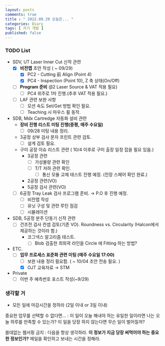```yaml
---
layout: posts
comments: true
title : " 2022.09.29 오늘은... "
categories: Diary
tags: [ 자기 개발 ]
published: false
---
```


### TODO List
- SDV, UT Laser Inner Cut 신작 관련
   - [x] **비전맵** 초안 작성 ( ~ 09/29)
      - [x] PC2 - Cutting 前 Align (Point 4)
      - [x] PC4 - Inspection (Point 10), Z 축 상태(On/Off)
   - [ ] **Program 준비** (β2 Laser Source & VAT 적용 필요)
      - [ ] PC4 위주로 1차 진행.(추후 VAT 적용 필요.)
   - [ ] LAF 관련 보완 사항
      - [ ] 모션 속도 Set/Get 방법 확인 필요.
      - [ ] Teaching 시 마우스 휠 동작.

- SDB, Mdx Cartredge 자동화 설비 관련
   - **장비 진행 리스트 미팅 진행(증평, 매주 수요일)**
      - [ ] 09/28 미팅 내용 정리.
   - 3공정 상부 검사 문자 프린트 관련 검토. 
      - [ ] 설계 검토 필요.
   - 구미 공장 이슈 리스트 관련 ( 10/4 이후로 구미 출장 일정 잡을 필요 있음.)
      - 3공정 관련
         - [ ] 가성불량 관련 확인
         - [ ] T/T 저하 관련 확인. 
            - [ ] 통신 모듈 교체 테스트 진행 예정. (전장 스페어 확인 완료.)
      - 2공정 관련(VO)
      - 5공정 검사 관련(VO)
   - [ ] 6공정 Tray Leak 검사 프로그램 준비. → P.O 후 진행 예정.
      - [ ] 비전맵 작성
      - [ ] 유닛 구성 및 관련 루틴 점검
      - [ ] 시뮬레이션

- SDB, 5공정 분주 단동기 신작 관련
   - [ ] 건조전 검사 컨셉 검토(기존 VO). Roundness vs. Circularity (Halcon에서 제공하는 것이라 함.)
      - 코그넥스 알고리즘 테스트. 
         - [ ] Blob 검출한 최외곽 라인을 Circle 에 Fitting 하는 방법?

- ETC.
   - [ ] **업무 프로세스 표준화 관련 미팅 (매주 수요일 17:00)**
      - [ ] 보완 내용 정리 필요함. ( ~ 10/04 초안 전송 필요. )
      - [x] OJT 교육자료 → STM

- Private
   - [ ] 이번 주 예측번호 포스트 작성(~9/29)

### 생각할 거
- 모든 일에 마감시간을 정하라 (2일 이내 or 3일 이내)

중요한 업무를 선택할 수 없다면...
 : 이 일이 오늘 해내야 하는 유일한 일이라면 나는 오늘 하루를 만족할 수 있는가?
   이 일을 당장 하지 않는다면 무슨 일이 벌어질까?

쓸데없는 웹서핑 금지
 : 다음을 항상 생각하라.
   **이 정보가 지금 당장 써먹어야 하는 중요한 정보인가?**
   메일을 확인하고 보내는 시간을 정해라.